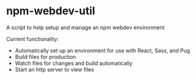 # npm-webdev-util
A script to help setup and manage an npm webdev environment

Current functionality:
 - Automatically set up an environment for use with React, Sass, and Pug
 - Build files for production
 - Watch files for changes and build automatically
 - Start an http server to view files
